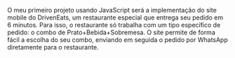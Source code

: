 O meu primeiro projeto usando JavaScript será a implementação do site mobile do DrivenEats, um restaurante especial que entrega seu pedido em 6 minutos.
Para isso, o restaurante só trabalha com um tipo específico de pedido: o combo de Prato+Bebida+Sobremesa.
O site permite de forma fácil a escolha do seu combo, enviando em seguida o pedido por WhatsApp diretamente para o restaurante.